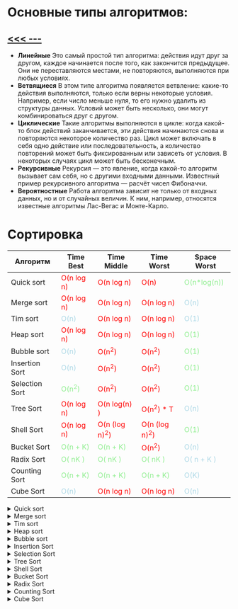 # Основные типы алгоритмов:
## [<<< ---](../README.md)

<style>
blue {
  color: lightblue;
}

red {
  color: red;
}

green {
  color: lightgreen;
}
</style>

- **Линейные** 
    Это самый простой тип алгоритма: действия идут друг за другом, каждое начинается после того, как закончится предыдущее. Они не переставляются местами, не повторяются, выполняются при любых условиях.
- **Ветвящиеся**
    В этом типе алгоритма появляется ветвление: какие-то действия выполняются, только если верны некоторые условия. Например, если число меньше нуля, то его нужно удалить из структуры данных. Условий может быть несколько, они могут комбинироваться друг с другом.
- **Циклические** 
    Такие алгоритмы выполняются в цикле: когда какой-то блок действий заканчивается, эти действия начинаются снова и повторяются некоторое количество раз. Цикл может включать в себя одно действие или последовательность, а количество повторений может быть фиксированным или зависеть от условия. В некоторых случаях цикл может быть бесконечным.
- **Рекурсивные** 
    Рекурсия — это явление, когда какой-то алгоритм вызывает сам себя, но с другими входными данными. Известный пример рекурсивного алгоритма — расчёт чисел Фибоначчи.
- **Вероятностные**
    Работа алгоритма зависит не только от входных данных, но и от случайных величин. К ним, например, относятся известные алгоритмы Лас-Вегас и Монте-Карло.

# Сортировка

| Алгоритм | Time Best| Time Middle | Time Worst | Space Worst|
|---|---|---|---|---|
| Quick sort |<red>O(n log n)</red>|<red>O(n log n)</red>|<red>O(n)</red>|<green>O(n*log(n))</green>|
| Merge sort |<red>O(n log n)</red>|<red>O(n log n)</red>|<red>O(n log n)</red>| <blue>O(n)</blue>|
| Tim sort |<blue>O(n)<blue>|<red>O(n log n)</red>|<red>O(n log n)</red>|<blue>O(1)</blue>|
| Heap sort |<red>O(n log n)</red>|<red>O(n log n)</red>|<red>O(n log n)</red>|<green>O(1)</green>|
| Bubble sort |<blue>O(n)</blue>|<red>O(n<sup>2</sup>)</red>|<red>O(n<sup>2</sup>)</red>|<green>O(1)</green>|
| Insertion Sort |<blue>O(n)</blue>|<red>O(n<sup>2</sup>)</red>|<red>O(n<sup>2</sup>)</red>|<green>O(1)</green>|
| Selection Sort |<green>O(n<sup>2</sup>)</green>|<red>O(n<sup>2</sup>)</red>|<red>O(n<sup>2</sup>)</red>|<green>O(1)</green>|
| Tree Sort |<red>O(n log n)</red>|<red>O(n log(n) )</red>|<red>O(n<sup>2</sup>) * T</red>|<blue>O(n)</blue>|
| Shell Sort |<red>O(n log n)</red>|<red>O(n (log n)<sup>2</sup>)</red>|<red>O(n (log n)<sup>2</sup>)</red>|<green>O(1)</green>|
| Bucket Sort |<green>O(n + K)</green>|<green>O(n + K)</green>|<red>O(n<sup>2</sup>)</red>|<blue>O(n)</blue>|
| Radix Sort |<green>O( nK )</green>|<green>O( nK )</green>|<green>O( nK )</green>|<blue>O( n + K )</blue>|
| Counting Sort  |<green>O(n + K)</green>|<green>O(n + K)</green>|<green>O(n + K)</green>| <blue>O(K)</blue>|
| Cube Sort  |<blue>O(n)</blue>|<red>O(n log n)</red>|<red>O(n log n)</red>|<blue>O(n)</blue>|

<details><summary>Quick sort</summary>
https://github.com/variegate-app/docs/blob/51261f42242e5a83ed3252ac190f2d53cbce847f/gomod/algo/sort/quicksort.go#L3-L38
</details>

<details><summary>Merge sort</summary>
https://github.com/variegate-app/docs/blob/51261f42242e5a83ed3252ac190f2d53cbce847f/gomod/algo/sort/mergesort.go#L3-L49
</details>

<details><summary>Tim sort</summary>
https://github.com/variegate-app/docs/blob/51261f42242e5a83ed3252ac190f2d53cbce847f/gomod/algo/sort/timsort.go#L3-L72
</details>

<details><summary>Heap sort</summary>
https://github.com/variegate-app/docs/blob/51261f42242e5a83ed3252ac190f2d53cbce847f/gomod/algo/sort/heapsort.go#L3-L48
</details>

<details><summary>Bubble sort</summary>
https://github.com/variegate-app/docs/blob/51261f42242e5a83ed3252ac190f2d53cbce847f/gomod/algo/sort/bubblesort.go#L3-L33
</details>

<details><summary>Insertion Sort</summary>
https://github.com/variegate-app/docs/blob/51261f42242e5a83ed3252ac190f2d53cbce847f/gomod/algo/sort/insertionsort.go#L3-L28
</details>

<details><summary>Selection Sort</summary>
https://github.com/variegate-app/docs/blob/51261f42242e5a83ed3252ac190f2d53cbce847f/gomod/algo/sort/selectionsort.go#L3-L29
</details>

<details><summary>Tree Sort</summary>
https://github.com/variegate-app/docs/blob/51261f42242e5a83ed3252ac190f2d53cbce847f/gomod/algo/sort/treesort.go#L3-L54
</details>

<details><summary>Shell Sort</summary>
https://github.com/variegate-app/docs/blob/51261f42242e5a83ed3252ac190f2d53cbce847f/gomod/algo/sort/shellsort.go#L3-L44
</details>

<details><summary>Bucket Sort</summary>
https://github.com/variegate-app/docs/blob/51261f42242e5a83ed3252ac190f2d53cbce847f/gomod/algo/sort/bucketsort.go#L3-L80
</details>

<details><summary>Radix Sort</summary>
https://github.com/variegate-app/docs/blob/51261f42242e5a83ed3252ac190f2d53cbce847f/gomod/algo/sort/radixsort.go#L3-L74
</details>

<details><summary>Counting Sort</summary>
https://github.com/variegate-app/docs/blob/51261f42242e5a83ed3252ac190f2d53cbce847f/gomod/algo/sort/countingsort.go#L3-L59
</details>

<details><summary>Cube Sort</summary>
https://github.com/variegate-app/docs/blob/51261f42242e5a83ed3252ac190f2d53cbce847f/gomod/algo/sort/cubesort.go#L3-L46
</details>